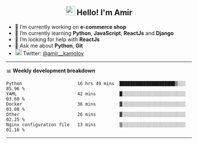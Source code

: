 <h2 align="center"><img src="https://media.giphy.com/media/hvRJCLFzcasrR4ia7z/giphy.gif" width="25px"> Hello! I'm Amir</h2>

- 🔭 I’m currently working on **e-commerce shop**
- 🌱 I’m currently learning **Python**, **JavaScript**, **ReactJs** and **Django**
- 🤔 I’m looking for help with **ReactJs**
- 💬 Ask me about **Python**, **Git**
- <img alt="Amir Kamolov | Twitter" width="18px" src="https://raw.githubusercontent.com/peterthehan/peterthehan/master/assets/twitter.svg" /> Twitter: [@amir__kamolov ](https://twitter.com/amir__kamolov)

---

📊 **Weekly development breakdown**
<!--START_SECTION:waka-->
```text
Python                     16 hrs 49 mins  █████████████████████▒░░░   85.96 % 
YAML                       42 mins         █░░░░░░░░░░░░░░░░░░░░░░░░   03.60 % 
Docker                     36 mins         ▓░░░░░░░░░░░░░░░░░░░░░░░░   03.08 % 
Other                      26 mins         ▓░░░░░░░░░░░░░░░░░░░░░░░░   02.25 % 
Nginx configuration file   13 mins         ▒░░░░░░░░░░░░░░░░░░░░░░░░   01.16 % 
```
<!--END_SECTION:waka-->

---
